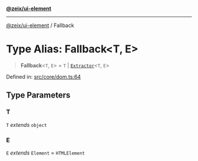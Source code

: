 [**@zeix/ui-element**](../README.md)

***

[@zeix/ui-element](../globals.md) / Fallback

# Type Alias: Fallback\<T, E\>

> **Fallback**\<`T`, `E`\> = `T` \| [`Extractor`](Extractor.md)\<`T`, `E`\>

Defined in: [src/core/dom.ts:64](https://github.com/zeixcom/ui-element/blob/0e9d08172859c87c6105be70cfb907fbb6767271/src/core/dom.ts#L64)

## Type Parameters

### T

`T` *extends* `object`

### E

`E` *extends* `Element` = `HTMLElement`
